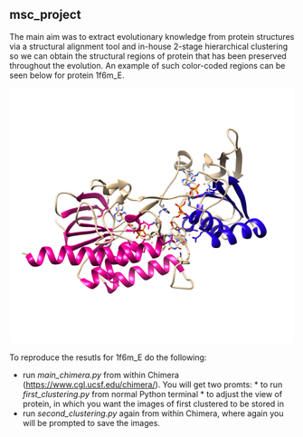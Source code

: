 
## msc_project

The main aim was to extract evolutionary knowledge from protein structures via a structural alignment tool and in-house 2-stage hierarchical clustering so we can obtain the structural regions of protein that has been preserved throughout the evolution. An example of such color-coded regions can be seen below for protein 1f6m_E. 

![alt tag](https://github.com/Majocka/msc_project/blob/master/results_to_view/image_final_clusters.png)

To reproduce the resutls for 1f6m_E do the following:
* run *main_chimera.py* from within Chimera (https://www.cgl.ucsf.edu/chimera/). You will get two promts:
      * to run *first_clustering.py* from normal Python terminal
      * to adjust the view of protein, in which you want the images of first clustered to be stored in
* run *second_clustering.py* again from within Chimera, where again you will be prompted to save the images.
